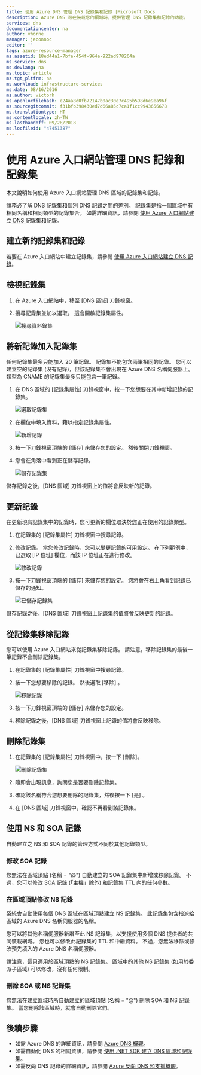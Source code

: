 ```yaml
---
title: 使用 Azure DNS 管理 DNS 記錄集和記錄 |Microsoft Docs
description: Azure DNS 可在裝載您的網域時，提供管理 DNS 記錄集和記錄的功能。
services: dns
documentationcenter: na
author: vhorne
manager: jeconnoc
editor: ''
tags: azure-resource-manager
ms.assetid: 18ed44a1-7bfe-454f-964e-922ad978264a
ms.service: dns
ms.devlang: na
ms.topic: article
ms.tgt_pltfrm: na
ms.workload: infrastructure-services
ms.date: 08/16/2016
ms.author: victorh
ms.openlocfilehash: e24aa8d0fb72147b0ac30e7c495b598d6e9ea96f
ms.sourcegitcommit: f31bfb398430ed7d66a85c7ca1f1cc9943656678
ms.translationtype: HT
ms.contentlocale: zh-TW
ms.lasthandoff: 09/28/2018
ms.locfileid: "47451387"
---
```

# <a name="manage-dns-records-and-record-sets-by-using-the-azure-portal"></a>使用 Azure 入口網站管理 DNS 記錄和記錄集

本文說明如何使用 Azure 入口網站管理 DNS 區域的記錄集和記錄。

請務必了解 DNS 記錄集和個別 DNS 記錄之間的差別。 記錄集是指一個區域中有相同名稱和相同類型的記錄集合。 如需詳細資訊，請參閱 [使用 Azure 入口網站建立 DNS 記錄集和記錄](dns-getstarted-create-recordset-portal.md)。

## <a name="create-a-new-record-set-and-record"></a>建立新的記錄集和記錄

若要在 Azure 入口網站中建立記錄集，請參閱 [使用 Azure 入口網站建立 DNS 記錄](dns-getstarted-create-recordset-portal.md)。

## <a name="view-a-record-set"></a>檢視記錄集

1. 在 Azure 入口網站中，移至 [DNS 區域]  刀鋒視窗。
2. 搜尋記錄集並加以選取。 這會開啟記錄集屬性。

    ![搜尋資料錄集](./media/dns-operations-recordsets-portal/searchset500.png)

## <a name="add-a-new-record-to-a-record-set"></a>將新記錄加入記錄集

任何記錄集最多只能加入 20 筆記錄。 記錄集不能包含兩筆相同的記錄。 您可以建立空的記錄集 (沒有記錄)，但該記錄集不會出現在 Azure DNS 名稱伺服器上。 類型為 CNAME 的記錄集最多只能包含一筆記錄。

1. 在 DNS 區域的 [記錄集屬性]  刀鋒視窗中，按一下您想要在其中新增記錄的記錄集。

    ![選取記錄集](./media/dns-operations-recordsets-portal/selectset500.png)

2. 在欄位中填入資料，藉以指定記錄集屬性。

    ![新增記錄](./media/dns-operations-recordsets-portal/addrecord500.png)

3. 按一下刀鋒視窗頂端的 [儲存]  來儲存您的設定。 然後關閉刀鋒視窗。
4. 您會在角落中看到正在儲存記錄。

    ![儲存記錄集](./media/dns-operations-recordsets-portal/saving150.png)

儲存記錄之後，[DNS 區域]  刀鋒視窗上的值將會反映新的記錄。

## <a name="update-a-record"></a>更新記錄

在更新現有記錄集中的記錄時，您可更新的欄位取決於您正在使用的記錄類型。

1. 在記錄集的 [記錄集屬性]  刀鋒視窗中搜尋記錄。
2. 修改記錄。 當您修改記錄時，您可以變更記錄的可用設定。 在下列範例中，已選取 [IP 位址]  欄位，而該 IP 位址正在進行修改。

    ![修改記錄](./media/dns-operations-recordsets-portal/modifyrecord500.png)

3. 按一下刀鋒視窗頂端的 [儲存]  來儲存您的設定。 您將會在右上角看到記錄已儲存的通知。

    ![已儲存記錄集](./media/dns-operations-recordsets-portal/saved150.png)

儲存記錄之後，[DNS 區域]  刀鋒視窗上記錄集的值將會反映更新的記錄。

## <a name="remove-a-record-from-a-record-set"></a>從記錄集移除記錄

您可以使用 Azure 入口網站來從記錄集移除記錄。 請注意，移除記錄集的最後一筆記錄不會刪除記錄集。

1. 在記錄集的 [記錄集屬性]  刀鋒視窗中搜尋記錄。
2. 按一下您想要移除的記錄。 然後選取 [移除] 。

    ![移除記錄](./media/dns-operations-recordsets-portal/removerecord500.png)

3. 按一下刀鋒視窗頂端的 [儲存]  來儲存您的設定。
4. 移除記錄之後，[DNS 區域]  刀鋒視窗上記錄的值將會反映移除。

## <a name="delete"></a>刪除記錄集

1. 在記錄集的 [記錄集屬性] 刀鋒視窗中，按一下 [刪除]。

    ![刪除記錄集](./media/dns-operations-recordsets-portal/deleterecordset500.PNG)

2. 隨即會出現訊息，詢問您是否要刪除記錄集。
3. 確認該名稱符合您想要刪除的記錄集，然後按一下 [是] 。
4. 在 [DNS 區域]  刀鋒視窗中，確認不再看到該記錄集。

## <a name="work-with-ns-and-soa-records"></a>使用 NS 和 SOA 記錄

自動建立之 NS 和 SOA 記錄的管理方式不同於其他記錄類型。

### <a name="modify-soa-records"></a>修改 SOA 記錄

您無法在區域頂點 (名稱 = "\@") 自動建立的 SOA 記錄集中新增或移除記錄。 不過，您可以修改 SOA 記錄 (「主機」除外) 和記錄集 TTL 內的任何參數。

### <a name="modify-ns-records-at-the-zone-apex"></a>在區域頂點修改 NS 記錄

系統會自動使用每個 DNS 區域在區域頂點建立 NS 記錄集。 此記錄集包含指派給區域的 Azure DNS 名稱伺服器的名稱。

您可以將其他名稱伺服器新增至此 NS 記錄集，以支援使用多個 DNS 提供者的共同裝載網域。 您也可以修改此記錄集的 TTL 和中繼資料。 不過，您無法移除或修改預先填入的 Azure DNS 名稱伺服器。

請注意，這只適用於區域頂點的 NS 記錄集。 區域中的其他 NS 記錄集 (如用於委派子區域) 可以修改，沒有任何限制。

### <a name="delete-soa-or-ns-record-sets"></a>刪除 SOA 或 NS 記錄集

您無法在建立區域時所自動建立的區域頂點 (名稱 = "\@") 刪除 SOA 和 NS 記錄集。 當您刪除該區域時，就會自動刪除它們。

## <a name="next-steps"></a>後續步驟

* 如需 Azure DNS 的詳細資訊，請參閱 [Azure DNS 概觀](dns-overview.md)。
* 如需自動化 DNS 的相關資訊，請參閱 [使用 .NET SDK 建立 DNS 區域和記錄集](dns-sdk.md)。
* 如需反向 DNS 記錄的詳細資訊，請參閱 [Azure 反向 DNS 和支援概觀](dns-reverse-dns-overview.md)。
